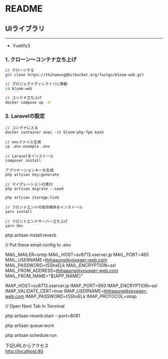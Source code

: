 

# README #

## UIライブラリ ###
---
* Vuetify3

### 1. クローン〜コンテナ立ち上げ
```sh
// クローンする
git clone https://thihaeung@bitbucket.org/fastgo/bloom-web.git

// プロジェクトディレクトリに移動
cd bloom-web

// コンテナ立ち上げ
docker compose up -d
```

### 2. Laravelの設定
```
// コンテナに入る
docker container exec -it bloom-php-fpm bash

// envファイル生成
cp .env.example .env

// Laravelをインストール
composer install

アプリケーションキーを生成
php artisan key:generate

// マイグレーションの実行
php artisan migrate --seed

php artisan storage:link

// フロントエンドの依存関係をインストール
yarn install

// フロントエンドサーバー立ち上げ
yarn dev
```
php artisan install:reverb

// Put these email config to .env

MAIL_MAILER=smtp
MAIL_HOST=sv8713.xserver.jp
MAIL_PORT=465
MAIL_USERNAME=thihaaung@voyager-web.com
MAIL_PASSWORD=t5ShxELk
MAIL_ENCRYPTION=ssl
MAIL_FROM_ADDRESS=thihaaung@voyager-web.com
MAIL_FROM_NAME="${APP_NAME}"

IMAP_HOST=sv8713.xserver.jp
IMAP_PORT=993
IMAP_ENCRYPTION=ssl
IMAP_VALIDATE_CERT=true
IMAP_USERNAME=thihaaung@voyager-web.com
IMAP_PASSWORD=t5ShxELk
IMAP_PROTOCOL=imap

// Open Next Tab In Terminal

php artisan reverb:start --port=8081

php artisan queue:work

php artisan schedule:run

下記URLからアクセス  
[http://localhost:80](http://localhost:80)

